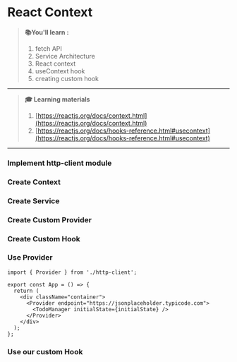 # React Context

> **📚You'll learn :**
>
> 1. fetch API
> 1. Service Architecture
> 1. React context
> 1. useContext hook
> 1. creating custom hook

---

> **🎓 Learning materials**
>
> 1. [https://reactjs.org/docs/context.html](https://reactjs.org/docs/context.html)
> 1. [https://reactjs.org/docs/hooks-reference.html#usecontext](https://reactjs.org/docs/hooks-reference.html#usecontext)

---

### Implement http-client module

### Create Context

### Create Service

### Create Custom Provider

### Create Custom Hook

### Use Provider

```tsx
import { Provider } from './http-client';

export const App = () => {
  return (
    <div className="container">
      <Provider endpoint="https://jsonplaceholder.typicode.com">
        <TodoManager initialState={initialState} />
      </Provider>
    </div>
  );
};
```

### Use our custom Hook

